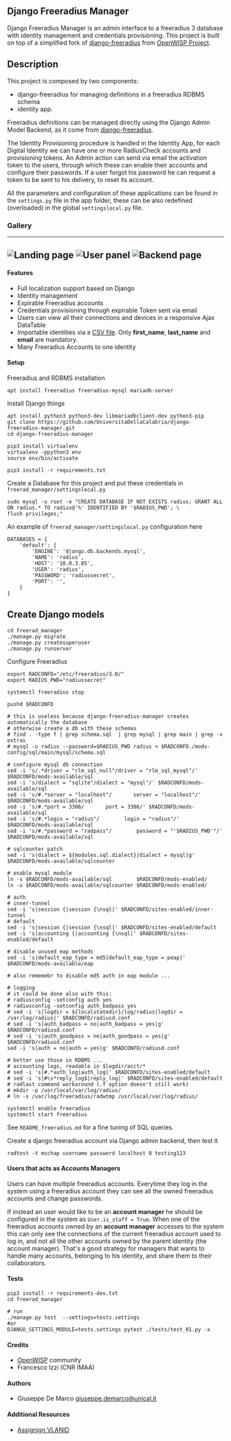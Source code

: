 Django Freeradius Manager
---------------------------

Django Freeradius Manager is an admin interface to a freeradius 3 database with identity management and credentials provisioning.
This project is built on top of a simplified fork of [django-freeradius](https://github.com/openwisp/django-freeradius) from [OpenWISP Project](http://openwisp.org/).

Description
-----------

This project is composed by two components:

- django-freeradius for managing definitions in a freeradius RDBMS schema
- identity app.

Freeradius definitions can be managed directly using the Django Admin Model Backend, as it come from [django-freeradius](https://github.com/openwisp/django-freeradius).

The Identity Provisioning procedure is handled in the Identity App, for each Digital Identity we can have one or more RadiusCheck accounts and provisioning tokens. An Admin action can send via email the activation token to the users, through which these can enable their accounts and configure their passwords. If a user forgot his password he can request a token to be sent to his delivery, to reset its account.

All the parameters and configuration of these applications can be found in the `settings.py` file in the app folder, these can be also redefined (overloaded) in the global `settingslocal.py` file.

### Gallery
-------------------------------------------------
![Landing page](gallery/1.png)
![User panel](gallery/2.png)
![Backend page](gallery/4.png)
------------------------------------------------

#### Features

- Full localization support based on Django
- Identity management
- Expirable Freeradius accounts
- Credentials provisioning through expirable Token sent via email
- Users can view all their connections and devices in a responsive Ajax DataTable
- Importable identities via a [CSV file](freerad_manager/static/template_accounts.csv). Only __first_name__, __last_name__ and __email__ are mandatory. 
- Many Freeradius Accounts to one identity

#### Setup

Freeradius and RDBMS installation
````
apt install freeradius freeradius-mysql mariadb-server
````

Install Django things
````
apt install python3 python3-dev libmariadbclient-dev python3-pip
git clone https://github.com/UniversitaDellaCalabria/django-freeradius-manager.git
cd django-freeradius-manager

pip3 install virtualenv
virtualenv -ppython3 env
source env/bin/activate

pip3 install -r requirements.txt
````

Create a Database for this project and put these credentials in `freerad_manager/settingslocal.py`
````
sudo mysql -u root -e "CREATE DATABASE IF NOT EXISTS radius; GRANT ALL ON radius.* TO radius@'%' IDENTIFIED BY '$RADIUS_PWD'; \
flush privileges;"
````

An example of `freerad_manager/settingslocal.py` configuration here
````
DATABASES = {
    'default': {
        'ENGINE': 'django.db.backends.mysql',
        'NAME': 'radius',
        'HOST': '10.0.3.85',
        'USER': 'radius',
        'PASSWORD': 'radiussecret',
        'PORT': '',
    }
}
````

Create Django models
--------------------

````
cd freerad_manager
./manage.py migrate
./manage.py createsuperuser
./manage.py runserver
````

Configure Freeradius
````
export RADCONFD="/etc/freeradius/3.0/"
export RADIUS_PWD="radiussecret"

systemctl freeradius stop

pushd $RADCONFD

# this is useless because django-freeradius-manager creates automatically the database
# otherwise create a db with these schemas
# find . -type f | grep schema.sql  | grep mysql | grep main | grep -v extras
# mysql -u radius --password=$RADIUS_PWD radius < $RADCONFD./mods-config/sql/main/mysql/schema.sql

# configure mysql db connection
sed -i 's/.*driver = "rlm_sql_null"/driver = "rlm_sql_mysql"/' $RADCONFD/mods-available/sql
sed -i 's/dialect = "sqlite"/dialect = "mysql"/' $RADCONFD/mods-available/sql
sed -i 's/#.*server = "localhost"/       server = "localhost"/' $RADCONFD/mods-available/sql
sed -i 's/#.*port = 3306/       port = 3306/' $RADCONFD/mods-available/sql
sed -i 's/#.*login = "radius"/        login = "radius"/' $RADCONFD/mods-available/sql
sed -i 's/#.*password = "radpass"/        password = "'$RADIUS_PWD'"/' $RADCONFD/mods-available/sql

# sqlcounter patch
sed -i 's|dialect = ${modules.sql.dialect}|dialect = mysql|g' $RADCONFD/mods-available/sqlcounter

# enable mysql module
ln -s $RADCONFD/mods-available/sql        $RADCONFD/mods-enabled/
ln -s $RADCONFD/mods-available/sqlcounter $RADCONFD/mods-enabled/

# auth
# inner-tunnel
sed -i 's|session {|session {\nsql|' $RADCONFD/sites-enabled/inner-tunnel
# default
sed -i 's|session {|session {\nsql|' $RADCONFD/sites-enabled/default
sed -i 's|accounting {|accounting {\nsql|' $RADCONFD/sites-enabled/default

# disable unused eap methods
sed -i 's|default_eap_type = md5|default_eap_type = peap|' $RADCONFD/mods-available/eap

# also rememebr to disable md5 auth in eap module ...

# logging
# it could be done also with this:
# radiusconfig -setconfig auth yes
# radiusconfig -setconfig auth_badpass yes
# sed -i 's|logdir = ${localstatedir}/log/radius|logdir = /var/log/radius|' $RADCONFD/radiusd.conf
# sed -i 's|auth_badpass = no|auth_badpass = yes|g' $RADCONFD/radiusd.conf
# sed -i 's|auth_goodpass = no|auth_goodpass = yes|g' $RADCONFD/radiusd.conf
sed -i 's|auth = no|auth = yes|g' $RADCONFD/radiusd.conf

# better use those in RDBMS ...
# accounting logs, readable in $logdir/acct/*
# sed -i 's|#.*auth_log|auth_log|' $RADCONFD/sites-enabled/default
# sed -i 's|#\s*reply_log$|reply_log|' $RADCONFD/sites-enabled/default
# radlast command workaround (.f option doesn't still work)
# mkdir -p /usr/local/var/log/radius/
# ln -s /var/log/freeradius/radwtmp /usr/local/var/log/radius/

systemctl enable freeradius
systemctl start freeradius
````

See `README_freeradius.md` for a fine tuning of SQL queries.

Create a django freeradius account via Django admin backend, then test it
````
radtest -t mschap username password localhost 0 testing123
````

#### Users that acts as Accounts Managers

Users can have multiple freeradius accounts. Everytime they log in the system using a freeradius account
they can see all the owned freeradius accounts and change passwords.

If instead an user would like to be an __account manager__ 
he should be configured in the system as `User.is_staff = True`.
When one of the freeradius accounts owned by an __account manager__ accesses to the system this can only see the connections
of the current freeradius account used to log in, and not all the other accounts owned by the
parent identity (the account manager). That's a good strategy for managers that wants to handle
many accounts, belonging to his identity, and share them to their collaborators.


#### Tests

````
pip3 install -r requirements-dev.txt
cd freerad_manager

# run
./manage.py test  --settings=tests.settings
#or
DJANGO_SETTINGS_MODULE=tests.settings pytest ./tests/test_01.py -x
````


#### Credits

- [OpenWISP](http://openwisp.org/) community
- Francesco Izzi (CNR IMAA)


#### Authors

- Giuseppe De Marco <giuseppe.demarco@unical.it>


#### Additional Resources

- [Assignign VLANID](https://linuskarlsson.se/blog/radius-authentication-and-dynamic-vlan-assignment-for-wpa2-enterprise-using-sqlite-in-freeradius/) 
